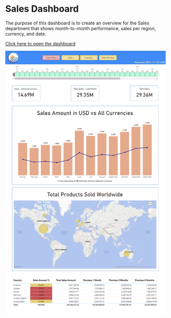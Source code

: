 # Sales Dashboard

The purpose of this dashboard is to create an overview for the Sales department that shows month-to-month performance, sales per region, currency, and date.

[Click here to open the dashboard](Sales%20Dashboard.pbix)

<img src="Sales%20Dashboard.png">